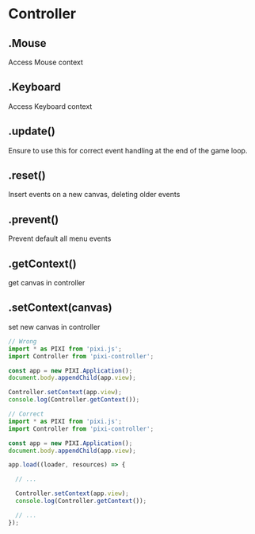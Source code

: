 # Controller

## .Mouse

Access Mouse context

## .Keyboard

Access Keyboard context

## .update()

Ensure to use this for correct event handling at the end of the game loop.

## .reset()

Insert events on a new canvas, deleting older events

## .prevent()

Prevent default all menu events

## .getContext()

get canvas in controller

## .setContext(canvas)

set new canvas in controller

```js
// Wrong
import * as PIXI from 'pixi.js';
import Controller from 'pixi-controller';

const app = new PIXI.Application();
document.body.appendChild(app.view);

Controller.setContext(app.view);
console.log(Controller.getContext());

// Correct
import * as PIXI from 'pixi.js';
import Controller from 'pixi-controller';

const app = new PIXI.Application();
document.body.appendChild(app.view);

app.load((loader, resources) => {

  // ...

  Controller.setContext(app.view);
  console.log(Controller.getContext());

  // ...
});
```
